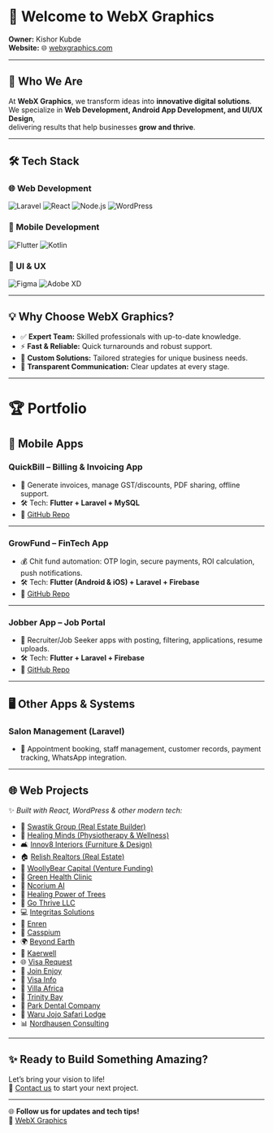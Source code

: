 # 👋 Welcome to WebX Graphics

**Owner:** Kishor Kubde  
**Website:** 🌐 [webxgraphics.com](https://webxgraphics.com/)

---

## 🚀 Who We Are

At **WebX Graphics**, we transform ideas into **innovative digital solutions**.  
We specialize in **Web Development, Android App Development, and UI/UX Design**,  
delivering results that help businesses **grow and thrive**.

---

## 🛠️ Tech Stack

### 🌐 Web Development
![Laravel](https://img.shields.io/badge/Laravel-FF2D20?style=for-the-badge&logo=laravel&logoColor=white)
![React](https://img.shields.io/badge/React-20232A?style=for-the-badge&logo=react&logoColor=61DAFB)
![Node.js](https://img.shields.io/badge/Node.js-339933?style=for-the-badge&logo=nodedotjs&logoColor=white)
![WordPress](https://img.shields.io/badge/WordPress-21759B?style=for-the-badge&logo=wordpress&logoColor=white)

### 📱 Mobile Development
![Flutter](https://img.shields.io/badge/Flutter-02569B?style=for-the-badge&logo=flutter&logoColor=white)
![Kotlin](https://img.shields.io/badge/Kotlin-0095D5?style=for-the-badge&logo=kotlin&logoColor=white)

### 🎨 UI & UX
![Figma](https://img.shields.io/badge/Figma-F24E1E?style=for-the-badge&logo=figma&logoColor=white)
![Adobe XD](https://img.shields.io/badge/AdobeXD-FF61F6?style=for-the-badge&logo=adobexd&logoColor=white)

---

## 💡 Why Choose WebX Graphics?

- ✅ **Expert Team:** Skilled professionals with up-to-date knowledge.  
- ⚡ **Fast & Reliable:** Quick turnarounds and robust support.  
- 🧩 **Custom Solutions:** Tailored strategies for unique business needs.  
- 🤝 **Transparent Communication:** Clear updates at every stage.  

---

# 🏆 Portfolio

## 📱 Mobile Apps

### **QuickBill – Billing & Invoicing App**
- 📄 Generate invoices, manage GST/discounts, PDF sharing, offline support.  
- 🛠️ Tech: **Flutter + Laravel + MySQL**  
- 🔗 [GitHub Repo](https://github.com/webxgraphicsindia/QuickBill)

---

### **GrowFund – FinTech App**
- 💰 Chit fund automation: OTP login, secure payments, ROI calculation, push notifications.  
- 🛠️ Tech: **Flutter (Android & iOS) + Laravel + Firebase**  
- 🔗 [GitHub Repo](https://github.com/webxgraphicsindia/GrowFund)

---

### **Jobber App – Job Portal**
- 👔 Recruiter/Job Seeker apps with posting, filtering, applications, resume uploads.  
- 🛠️ Tech: **Flutter + Laravel + Firebase**  
- 🔗 [GitHub Repo](https://github.com/webxgraphicsindia/Jobber)

---

## 🖥️ Other Apps & Systems

### **Salon Management (Laravel)**  
- 💇 Appointment booking, staff management, customer records, payment tracking, WhatsApp integration.  

---

## 🌐 Web Projects

✨ _Built with React, WordPress & other modern tech:_  

- 🏢 [Swastik Group (Real Estate Builder)](https://swastikgroup.org.in/)  
- 🧘 [Healing Minds (Physiotherapy & Wellness)](https://akhealingminds.com/)  
- 🛋️ [Innov8 Interiors (Furniture & Design)](https://innov8-interior.com/)  
- 🏠 [Relish Realtors (Real Estate)](https://relishrealtors.com/)  
- 💼 [WoollyBear Capital (Venture Funding)](https://woollybearcap.com/)  
- 🌿 [Green Health Clinic](https://www.greenhealthclinic.com/)  
- 🤖 [Ncorium AI](https://ncorium.ai/)  
- 🌳 [Healing Power of Trees](https://healingpoweroftrees.com/)  
- 🚀 [Go Thrive LLC](https://gothrivellc.net/)  
- 💻 [Integritas Solutions](https://integritassolutions.net/)  
- 🔬 [Enren](https://enrenstaging.com/)  
- 🏢 [Casspium](https://casspium.com/)  
- 🌍 [Beyond Earth](https://beyondearth.org/)  
- 🏥 [Kaerwell](https://kaerwell.com/)  
- 🌐 [Visa Request](https://www.visarequest.co.za/)  
- 🎉 [Join Enjoy](https://joinenjoy.net/)  
- 🛂 [Visa Info](https://visainfo.co.za/)  
- 🏡 [Villa Africa](https://villaafrica.co.za/)  
- 🌊 [Trinity Bay](https://www.trinitybay.org/)  
- 🦷 [Park Dental Company](https://www.parkdentalcompany.com/)  
- 🦁 [Waru Jojo Safari Lodge](https://warujojosafarilodge.com/)  
- 📊 [Nordhausen Consulting](https://www.nordhausenconsulting.com/)  

---

## ✨ Ready to Build Something Amazing?

Let’s bring your vision to life!  
📩 [Contact us](https://webxgraphics.com/contact) to start your next project.  

---

🌐 **Follow us for updates and tech tips!**  
🔗 [WebX Graphics](https://webxgraphics.com/)  
